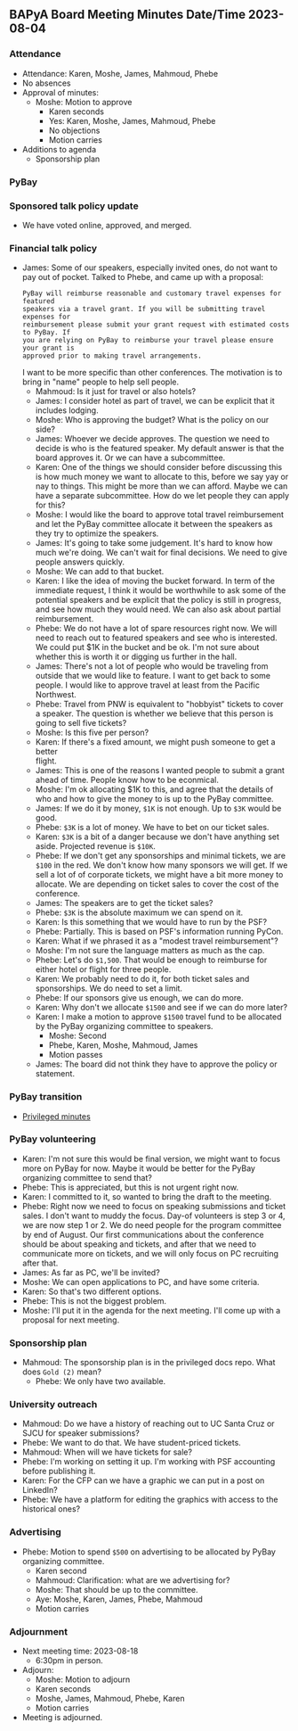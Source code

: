 ## BAPyA Board Meeting Minutes Date/Time 2023-08-04

### Attendance

* Attendance: Karen, Moshe, James, Mahmoud, Phebe
* No absences
* Approval of minutes:
  * Moshe: Motion to approve
    * Karen seconds
    * Yes: Karen, Moshe, James, Mahmoud, Phebe
    * No objections
    * Motion carries
* Additions to agenda
  * Sponsorship plan
  
### PyBay

### Sponsored talk policy update

* We have voted online, approved, and merged.

### Financial talk policy 

* James: Some of our speakers, especially invited ones, do not want to
  pay out of pocket. Talked to Phebe, and came up with a proposal:
  ```
  PyBay will reimburse reasonable and customary travel expenses for featured   
  speakers via a travel grant. If you will be submitting travel expenses for 
  reimbursement please submit your grant request with estimated costs to PyBay. If 
  you are relying on PyBay to reimburse your travel please ensure your grant is 
  approved prior to making travel arrangements.
  ```
  I want to be more specific than other conferences.
  The motivation is to bring in "name" people to help sell people.
  * Mahmoud: Is it just for travel or also hotels?
  * James: I consider hotel as part of travel, we can be explicit that it
    includes lodging.
  * Moshe: Who is approving the budget? What is the policy on our side?
  * James: Whoever we decide approves. The question we need to decide is who
    is the featured speaker. My default answer is that the board approves it.
    Or we can have a subcommittee.
  * Karen: One of the things we should consider before discussing this is how
    much money we want to allocate to this, before we say yay or nay to things.
    This might be more than we can afford. Maybe we can have a separate
    subcommittee. How do we let people they can apply for this?
  * Moshe: I would like the board to approve total travel reimbursement and let
    the PyBay committee allocate it between the speakers as they try to optimize
    the speakers.
  * James: It's going to take some judgement.
    It's hard to know how much we're doing.
    We can't wait for final decisions.
    We need to give people answers quickly.
  * Moshe: We can add to that bucket.
  * Karen: I like the idea of moving the bucket forward. In term of the immediate
    request, I think it would be worthwhile to ask some of the potential speakers
    and be explicit that the policy is still in progress, and see how much
    they would need. We can also ask about partial reimbursement.
  * Phebe: We do not have a lot of spare resources right now.
    We will need to reach out to featured speakers and see who is interested.
    We could put $1K in the bucket and be ok.
    I'm not sure about whether this is worth it or digging us further in the hall.
  * James: There's not a lot of people who would be traveling from outside that
    we would like to feature.
    I want to get back to some people.
    I would like to approve travel at least from the Pacific Northwest.
  * Phebe: Travel from PNW is equivalent to "hobbyist" tickets to cover a speaker.
    The question is whether we believe that this person is going to sell five
    tickets?
  * Moshe: Is this five per person?
  * Karen: If there's a fixed amount, we might push someone to get a better     
    flight.
  * James: This is one of the reasons I wanted people to submit a grant ahead
    of time. People know how to be econmical.
  * Moshe: I'm ok allocating $1K to this, and agree that the details of who
    and how to give the money to is up to the PyBay committee.
  * James: If we do it by money, `$1K` is not enough. Up to `$3K` would be good.
  * Phebe: `$3K` is a lot of money. We have to bet on our ticket sales.
  * Karen: `$3K` is a bit of a danger because we don't have anything set aside.
    Projected revenue is `$10K`.
  * Phebe: If we don't get any sponsorships and minimal tickets,
    we are `$100` in the red.
    We don't know how many sponsors we will get.
    If we sell a lot of of corporate tickets,
    we might have a bit more money to allocate.
    We are depending on ticket sales to cover the cost of the conference.
  * James: The speakers are to get the ticket sales?
  * Phebe: `$3K` is the absolute maximum we can spend on it.
  * Karen: Is this something that we would have to run by the PSF?
  * Phebe: Partially. This is based on PSF's information running PyCon.
  * Karen: What if we phrased it as a "modest travel reimbursement"?
  * Moshe: I'm not sure the language matters as much as the cap.
  * Phebe: Let's do `$1,500`. That would be enough to reimburse for either
    hotel or flight for three people.
  * Karen: We probably need to do it, for both ticket sales and sponsorships.
    We do need to set a limit.
  * Phebe: If our sponsors give us enough, we can do more.
  * Karen: Why don't we allocate `$1500` and see if we can do more later?
  * Karen: I make a motion to approve `$1500` travel fund to be allocated
    by the PyBay organizing committee to speakers.
    * Moshe: Second
    * Phebe, Karen, Moshe, Mahmoud, James
    * Motion passes
  * James: The board did not think they have to approve the policy or statement.

###  PyBay transition

* [Privileged minutes](https://github.com/BAPyA/PrivilegedDocuments/blob/main/2023-08-04-privileged.md)

### PyBay volunteering

* Karen: I'm not sure this would be final version,
  we might want to focus more on PyBay for now.
  Maybe it would be better for the PyBay organizing committee
  to send that?
* Phebe: This is appreciated, but this is not urgent right now.
* Karen: I committed to it, so wanted to bring the draft to the meeting.
* Phebe: Right now we need to focus on speaking submissions and ticket sales.
  I don't want to muddy the focus. Day-of volunteers is step 3 or 4,
  we are now step 1 or 2.
  We do need people for the program committee by end of August.
  Our first communications about the conference should be about speaking
  and tickets, and after that we need to communicate more on tickets,
  and we will only focus on PC recruiting after that.
* James: As far as PC, we'll be invited?
* Moshe: We can open applications to PC, and have some criteria.
* Karen: So that's two different options.
* Phebe: This is not the biggest problem.
* Moshe: I'll put it in the agenda for the next meeting. I'll come up with
  a proposal for next meeting.

### Sponsorship plan

* Mahmoud: The sponsorship plan is in the privileged docs repo.
  What does `Gold (2)` mean?
  * Phebe: We only have two available.

### University outreach

* Mahmoud: Do we have a history of reaching out to UC Santa Cruz or SJCU
  for speaker submissions?
* Phebe: We want to do that. We have student-priced tickets.
* Mahmoud: When will we have tickets for sale?
* Phebe: I'm working on setting it up. I'm working with PSF accounting
  before publishing it.
* Karen: For the CFP can we have a graphic we can put in a post on LinkedIn?
* Phebe: We have a platform for editing the graphics with access to the historical
  ones?

### Advertising

* Phebe: Motion to spend `$500` on advertising to be allocated by PyBay organizing 
  committee.
  * Karen second
  * Mahmoud: Clarification: what are we advertising for?
  * Moshe: That should be up to the committee.
  * Aye: Moshe, Karen, James, Phebe, Mahmoud
  * Motion carries

### Adjournment

* Next meeting time: 2023-08-18
  * 6:30pm in person.
* Adjourn:
  * Moshe: Motion to adjourn
  * Karen seconds
  * Moshe, James, Mahmoud, Phebe, Karen
  * Motion carries
* Meeting is adjourned.
